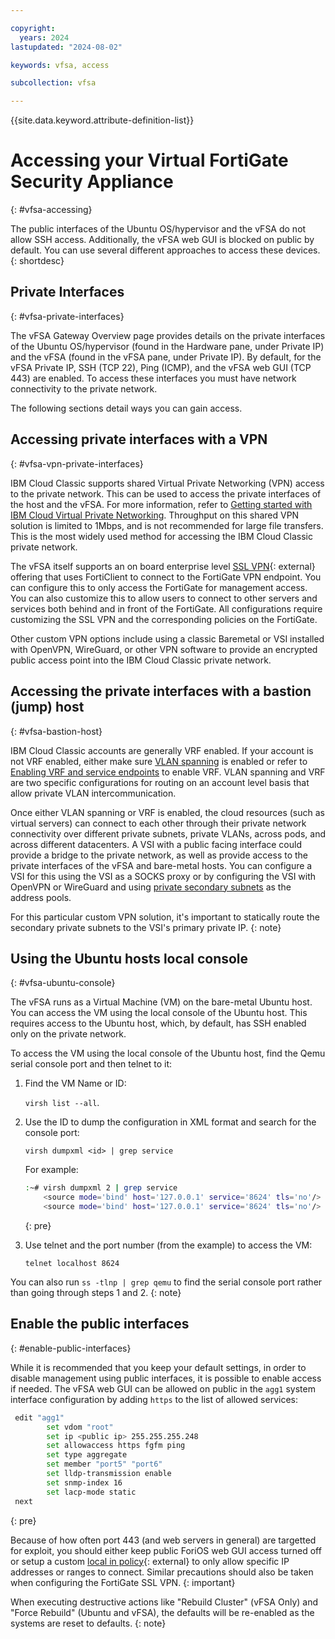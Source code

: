 ```yaml
---

copyright:
  years: 2024
lastupdated: "2024-08-02"

keywords: vfsa, access

subcollection: vfsa

---
```


{{site.data.keyword.attribute-definition-list}}

# Accessing your Virtual FortiGate Security Appliance
{: #vfsa-accessing}

The public interfaces of the Ubuntu OS/hypervisor and the vFSA do not allow SSH access. Additionally, the vFSA web GUI is blocked on public by default. You can use several different approaches to access these devices.
{: shortdesc}

## Private Interfaces
{: #vfsa-private-interfaces}

The vFSA Gateway Overview page provides details on the private interfaces of the Ubuntu OS/hypervisor (found in the Hardware pane, under Private IP) and the vFSA (found in the vFSA pane, under Private IP). By default, for the vFSA Private IP, SSH (TCP 22), Ping (ICMP), and the vFSA web GUI (TCP 443) are enabled. To access these interfaces you must have network connectivity to the private network.

The following sections detail ways you can gain access.

## Accessing private interfaces with a VPN
{: #vfsa-vpn-private-interfaces}

IBM Cloud Classic supports shared Virtual Private Networking (VPN) access to the private network. This can be used to access the private interfaces of the host and the vFSA. For more information, refer to [Getting started with IBM Cloud Virtual Private Networking](/docs/iaas-vpn?topic=iaas-vpn-getting-started). Throughput on this shared VPN solution is limited to 1Mbps, and is not recommended for large file transfers. This is the most widely used method for accessing the IBM Cloud Classic private network.

The vFSA itself supports an on board enterprise level [SSL VPN](https://docs.fortinet.com/document/fortigate/7.4.3/administration-guide/559546/ssl-vpn-full-tunnel-for-remote-user){: external} offering that uses FortiClient to connect to the FortiGate VPN endpoint. You can configure this to only access the FortiGate for management access. You can also customize this to allow users to connect to other servers and services both behind and in front of the FortiGate. All configurations require customizing the SSL VPN and the corresponding policies on the FortiGate.

Other custom VPN options include using a classic Baremetal or VSI installed with OpenVPN, WireGuard, or other VPN software to provide an encrypted public access point into the IBM Cloud Classic private network.

## Accessing the private interfaces with a bastion (jump) host
{: #vfsa-bastion-host}

IBM Cloud Classic accounts are generally VRF enabled. If your account is not VRF enabled, either make sure [VLAN spanning](/docs/vlans?topic=vlans-vlan-spanning) is enabled or refer to [Enabling VRF and service endpoints](/docs/account?topic=account-vrf-service-endpoint&interface=ui) to enable VRF. VLAN spanning and VRF are two specific configurations for routing on an account level basis that allow private VLAN intercommunication.

Once either VLAN spanning or VRF is enabled, the cloud resources (such as virtual servers) can connect to each other through their private network connectivity over different private subnets, private VLANs, across pods, and across different datacenters. A VSI with a public facing interface could provide a bridge to the private network, as well as provide access to the private interfaces of the vFSA and bare-metal hosts. You can configure a VSI for this using the VSI as a SOCKS proxy or by configuring the VSI with OpenVPN or WireGuard and using [private secondary subnets](/docs/subnets?topic=subnets-about-subnets-and-ips#static-subnets) as the address pools.

For this particular custom VPN solution, it's important to statically route the secondary private subnets to the VSI's primary private IP.
{: note}

## Using the Ubuntu hosts local console
{: #vfsa-ubuntu-console}

The vFSA runs as a Virtual Machine (VM) on the bare-metal Ubuntu host. You can access the VM using the local console of the Ubuntu host. This requires access to the Ubuntu host, which, by default, has SSH enabled only on the private network.

To access the VM using the local console of the Ubuntu host, find the Qemu serial console port and then telnet to it:

1. Find the VM Name or ID:

   `virsh list --all`.

1. Use the ID to dump the configuration in XML format and search for the console port:

   `virsh dumpxml <id> | grep service`

   For example:

     ```sh
     :~# virsh dumpxml 2 | grep service
         <source mode='bind' host='127.0.0.1' service='8624' tls='no'/>
         <source mode='bind' host='127.0.0.1' service='8624' tls='no'/>
     ```
     {: pre}

1. Use telnet and the port number (from the example) to access the VM:

   `telnet localhost 8624`

You can also run `ss -tlnp | grep qemu` to find the serial console port rather than going through steps 1 and 2.
{: note}

## Enable the public interfaces
{: #enable-public-interfaces}

While it is recommended that you keep your default settings, in order to disable management using public interfaces, it is possible to enable access if needed. The vFSA web GUI can be allowed on public in the `agg1` system interface configuration by adding `https` to the list of allowed services:

```sh
 edit "agg1"
        set vdom "root"
        set ip <public ip> 255.255.255.248
        set allowaccess https fgfm ping
        set type aggregate
        set member "port5" "port6"
        set lldp-transmission enable
        set snmp-index 16
        set lacp-mode static
 next
```
{: pre}

Because of how often port 443 (and web servers in general) are targetted for exploit, you should either keep public ForiOS web GUI access turned off or setup a custom [local in policy](https://docs.fortinet.com/document/fortigate/7.4.3/administration-guide/363127/local-in-policy){: external} to only allow specific IP addresses or ranges to connect. Similar precautions should also be taken when configuring the FortiGate SSL VPN.
{: important}

When executing destructive actions like "Rebuild Cluster" (vFSA Only) and "Force Rebuild" (Ubuntu and vFSA), the defaults will be re-enabled as the systems are reset to defaults.
{: note}

